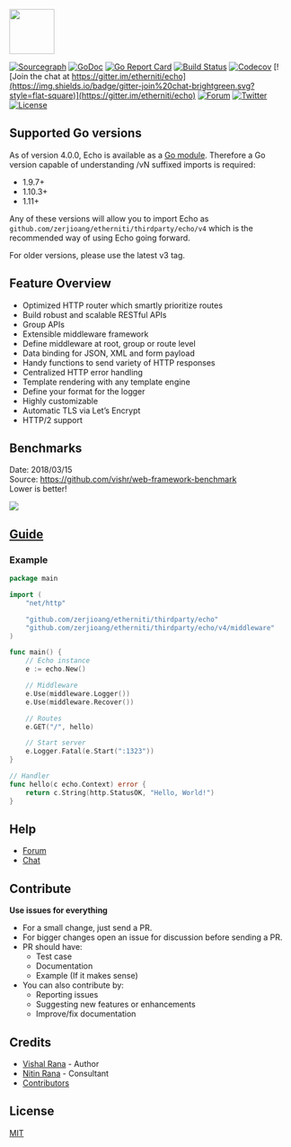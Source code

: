 <a href="https://echo.etherniti.com"><img height="80" src="https://cdn.etherniti.com/images/echo-logo.svg"></a>

[![Sourcegraph](https://sourcegraph.com/github.com/zerjioang/etherniti/thirdparty/echo/-/badge.svg?style=flat-square)](https://sourcegraph.com/github.com/zerjioang/etherniti/thirdparty/echo?badge)
[![GoDoc](http://img.shields.io/badge/go-documentation-blue.svg?style=flat-square)](http://godoc.org/github.com/zerjioang/etherniti/thirdparty/echo)
[![Go Report Card](https://goreportcard.com/badge/github.com/zerjioang/etherniti/thirdparty/echo?style=flat-square)](https://goreportcard.com/report/github.com/zerjioang/etherniti/thirdparty/echo)
[![Build Status](http://img.shields.io/travis/etherniti/echo.svg?style=flat-square)](https://travis-ci.org/etherniti/echo)
[![Codecov](https://img.shields.io/codecov/c/github/etherniti/echo.svg?style=flat-square)](https://codecov.io/gh/etherniti/echo)
[![Join the chat at https://gitter.im/etherniti/echo](https://img.shields.io/badge/gitter-join%20chat-brightgreen.svg?style=flat-square)](https://gitter.im/etherniti/echo)
[![Forum](https://img.shields.io/badge/community-forum-00afd1.svg?style=flat-square)](https://forum.etherniti.com)
[![Twitter](https://img.shields.io/badge/twitter-@etherniti-55acee.svg?style=flat-square)](https://twitter.com/etherniti)
[![License](http://img.shields.io/badge/license-mit-blue.svg?style=flat-square)](https://raw.githubusercontent.com/etherniti/echo/master/LICENSE)

## Supported Go versions

As of version 4.0.0, Echo is available as a [Go module](https://github.com/golang/go/wiki/Modules).
Therefore a Go version capable of understanding /vN suffixed imports is required:

- 1.9.7+
- 1.10.3+
- 1.11+

Any of these versions will allow you to import Echo as `github.com/zerjioang/etherniti/thirdparty/echo/v4` which is the recommended
way of using Echo going forward.

For older versions, please use the latest v3 tag.

## Feature Overview

- Optimized HTTP router which smartly prioritize routes
- Build robust and scalable RESTful APIs
- Group APIs
- Extensible middleware framework
- Define middleware at root, group or route level
- Data binding for JSON, XML and form payload
- Handy functions to send variety of HTTP responses
- Centralized HTTP error handling
- Template rendering with any template engine
- Define your format for the logger
- Highly customizable
- Automatic TLS via Let’s Encrypt
- HTTP/2 support

## Benchmarks

Date: 2018/03/15<br>
Source: https://github.com/vishr/web-framework-benchmark<br>
Lower is better!

<img src="https://i.imgur.com/I32VdMJ.png">

## [Guide](https://echo.etherniti.com/guide)

### Example

```go
package main

import (
	"net/http"

	"github.com/zerjioang/etherniti/thirdparty/echo"
	"github.com/zerjioang/etherniti/thirdparty/echo/v4/middleware"
)

func main() {
	// Echo instance
	e := echo.New()

	// Middleware
	e.Use(middleware.Logger())
	e.Use(middleware.Recover())

	// Routes
	e.GET("/", hello)

	// Start server
	e.Logger.Fatal(e.Start(":1323"))
}

// Handler
func hello(c echo.Context) error {
	return c.String(http.StatusOK, "Hello, World!")
}
```

## Help

- [Forum](https://forum.etherniti.com)
- [Chat](https://gitter.im/etherniti/echo)

## Contribute

**Use issues for everything**

- For a small change, just send a PR.
- For bigger changes open an issue for discussion before sending a PR.
- PR should have:
  - Test case
  - Documentation
  - Example (If it makes sense)
- You can also contribute by:
  - Reporting issues
  - Suggesting new features or enhancements
  - Improve/fix documentation

## Credits

- [Vishal Rana](https://github.com/vishr) - Author
- [Nitin Rana](https://github.com/nr17) - Consultant
- [Contributors](https://github.com/zerjioang/etherniti/thirdparty/echo/graphs/contributors)

## License

[MIT](https://github.com/zerjioang/etherniti/thirdparty/echo/blob/master/LICENSE)
